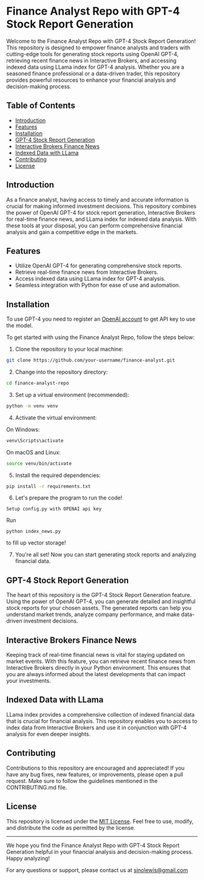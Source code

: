 # Finance Analyst Repo with GPT-4 Stock Report Generation

Welcome to the Finance Analyst Repo with GPT-4 Stock Report Generation! This repository is designed to empower finance analysts and traders with cutting-edge tools for generating stock reports using OpenAI GPT-4, retrieving recent finance news in Interactive Brokers, and accessing indexed data using LLama index for GPT-4 analysis. Whether you are a seasoned finance professional or a data-driven trader, this repository provides powerful resources to enhance your financial analysis and decision-making process.

## Table of Contents

- [Introduction](#introduction)
- [Features](#features)
- [Installation](#installation)
- [GPT-4 Stock Report Generation](#gpt-4-stock-report-generation)
- [Interactive Brokers Finance News](#interactive-brokers-finance-news)
- [Indexed Data with LLama](#indexed-data-with-llama)
- [Contributing](#contributing)
- [License](#license)

## Introduction

As a finance analyst, having access to timely and accurate information is crucial for making informed investment decisions. This repository combines the power of OpenAI GPT-4 for stock report generation, Interactive Brokers for real-time finance news, and LLama index for indexed data analysis. With these tools at your disposal, you can perform comprehensive financial analysis and gain a competitive edge in the markets.

## Features

- Utilize OpenAI GPT-4 for generating comprehensive stock reports.
- Retrieve real-time finance news from Interactive Brokers.
- Access indexed data using LLama index for GPT-4 analysis.
- Seamless integration with Python for ease of use and automation.

## Installation

To use GPT-4 you need to register an [OpenAI account](https://platform.openai.com/signup?launch) to get API key to use the model.

To get started with using the Finance Analyst Repo, follow the steps below:

1. Clone the repository to your local machine:

```bash
git clone https://github.com/your-username/finance-analyst.git
```

2. Change into the repository directory:

```bash
cd finance-analyst-repo
```

3. Set up a virtual environment (recommended):

```bash
python -m venv venv
```

4. Activate the virtual environment:

On Windows:

```bash
venv\Scripts\activate
```

On macOS and Linux:

```bash
source venv/bin/activate
```

5. Install the required dependencies:

```bash
pip install -r requirements.txt
```

6. Let's prepare the program to run the code!
```
Setup config.py with OPENAI api key
```
Run 
```
python index_news.py
```
to fill up vector storage! 

7. You're all set! Now you can start generating stock reports and analyzing financial data.

## GPT-4 Stock Report Generation

The heart of this repository is the GPT-4 Stock Report Generation feature. Using the power of OpenAI GPT-4, you can generate detailed and insightful stock reports for your chosen assets. The generated reports can help you understand market trends, analyze company performance, and make data-driven investment decisions.

## Interactive Brokers Finance News

Keeping track of real-time financial news is vital for staying updated on market events. With this feature, you can retrieve recent finance news from Interactive Brokers directly in your Python environment. This ensures that you are always informed about the latest developments that can impact your investments.

## Indexed Data with LLama

LLama index provides a comprehensive collection of indexed financial data that is crucial for financial analysis. This repository enables you to access to index data from Interactive Brokers and use it in conjunction with GPT-4 analysis for even deeper insights.

## Contributing

Contributions to this repository are encouraged and appreciated! If you have any bug fixes, new features, or improvements, please open a pull request. Make sure to follow the guidelines mentioned in the CONTRIBUTING.md file.

## License

This repository is licensed under the [MIT License](LICENSE). Feel free to use, modify, and distribute the code as permitted by the license.

---

We hope you find the Finance Analyst Repo with GPT-4 Stock Report Generation helpful in your financial analysis and decision-making process. Happy analyzing!

For any questions or support, please contact us at sinolewis@gmail.com
